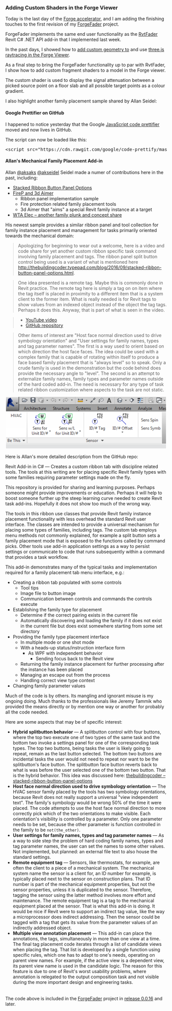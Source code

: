 <head>
<meta http-equiv="Content-Type" content="text/html; charset=utf-8">
<link rel="stylesheet" type="text/css" href="bc.css">
<!-- <script src="run_prettify.js" type="text/javascript"></script> --> 
<script src="https://cdn.rawgit.com/google/code-prettify/master/loader/run_prettify.js"></script>
</head>

<!---

Three.js Raytracing in the Forge Viewer http://bit.ly/forgeraytrace #RevitAPI @AutodeskRevit #bim #dynamobim @AutodeskForge #threejs #javascript

Yesterday, I showed how you can add custom geometry to the Forge viewer for debugging or other purposes and to control graphically what is going on.
Today, I address the ray tracing required to determine the number of walls between the user selected signal source point and the other target points spread out across the picked floor slab.
Please note the important information in the final section: the viewer implements built-in raycast functionality that obviates the need for this
&ndash; Connecting Visual Studio Code to the Chrome debugger
&ndash; Creating a three.js mesh from Forge viewer fragments
&ndash; Use built-in viewer raycast instead...

-->

### Adding Custom Shaders in the Forge Viewer

Today is the last day of 
the [Forge accelerator](http://thebuildingcoder.typepad.com/blog/2017/03/events-uv-coordinates-and-rooms-on-level.html#2),
and I am adding the finishing touches to the first revision of
my [ForgeFader](https://github.com/jeremytammik/forgefader) project.

ForgeFader implements the same end user functionality as
the [RvtFader](https://github.com/jeremytammik/RvtFader) Revit
C# .NET API add-in that I implemented last week.

In the past days, I showed how 
to [add custom geometry to](http://thebuildingcoder.typepad.com/blog/2017/03/adding-custom-geometry-to-the-forge-viewer.html) and
use [three.js raytracing in the Forge Viewer](http://thebuildingcoder.typepad.com/blog/2017/03/threejs-raytracing-in-the-forge-viewer.html).

As a final step to bring the ForgeFader functionality up to par with RvtFader, I show how to add custom fragment shaders to a model in the Forge viewer.

The custom shader is used to display the signal attenuation between a picked source point on a floor slab and all possible target points as a colour gradient.

I also highlight another family placement sample shared by Allan Seidel:



#### <a name="2"></a>Google Prettifier on GitHub

I happened to notice yesterday that the Google [JavaScript code prettifier](https://github.com/google/code-prettify) moved and now lives in GitHub.

The script can now be loaded like this:

<pre class="prettyprint">
&lt;script src="https://cdn.rawgit.com/google/code-prettify/master/loader/run_prettify.js"&gt;&lt;/script&gt;
</pre>


#### <a name="3"></a>Allan's Mechanical Family Placement Add-in

Allan
[@aksaks](https://forums.autodesk.com/t5/user/viewprofilepage/user-id/540057)
[@akseidel](https://github.com/akseidel)
Seidel made a numer of contributions here in the past, including:

- [Stacked Ribbon Button Panel Options](http://thebuildingcoder.typepad.com/blog/2016/09/stacked-ribbon-button-panel-options.html)
- [FireP and 3d Aimer](http://thebuildingcoder.typepad.com/blog/2017/03/wta-firep-and-3d-aimer-tools.html)
    - Ribbon panel implementation sample
    - Fire protection related family placement tools
    - 3d Aimer that "aims" a special Revit family instance at a target
- [WTA Elec &ndash; another family plunk and concept share](http://thebuildingcoder.typepad.com/blog/2017/03/wta-firep-and-3d-aimer-tools.html#5)

His newest sample provides a similar ribbon panel and tool collection for family instance placement and management for tasks primarily oriented towards the mechanical domain:

> Apologizing for beginning to wear out a welcome, here is a video and code share for yet another custom ribbon specific task command involving family placement and tags. The ribbon panel split button control being used is a variant of what is mentioned here http://thebuildingcoder.typepad.com/blog/2016/09/stacked-ribbon-button-panel-options.html.

> One idea presented is a remote tag. Maybe this is commonly done in Revit practice. The remote tag here is simply a tag on on item where the tag itself is placed in proximity to a different item that is a system client to the former item. What is really needed is for Revit tags to show values from an indexed object instead of the object the tag tags. Perhaps it does this. Anyway, that is part of what is seen in the video.

> - [YouTube video](https://www.youtube.com/watch?v=_x7yyx4Yk_I)
> - [GitHub repository](https://github.com/akseidel/WTA_MECH)
 
> Other items of interest are "Host face normal direction used to drive symbology orientation" and "User settings for family names, types and tag parameter names". The first is a way used to orient based on which direction the host face faces. The idea could be used with a complex family that is capable of rotating within itself to produce a face based family placement that is "always level" so to speak. Only a crude family is used in the demonstration but the code behind does provide the necessary angle to "level". The second is an attempt to externalize family names, family types and parameter names outside of the hard coded add-in. The need is necessary for any type of task related ribbon customization where aspects to the task are not static.   

<center>
<img src="img/akseidel_MechRibbonTab.png" alt="WTA_MECH mechanical ribbon tab" width="500"/>
</center>

Here is Allan's more detailed description from the GitHub repo:

Revit Add-in in C# &mdash; Creates a custom ribbon tab with discipline related tools. The tools at this writing are for placing specific Revit family types with some families requiring parameter settings made on the fly.

This repository is provided for sharing and learning purposes. Perhaps someone might provide improvements or education. Perhaps it will help to boost someone further up the steep learning curve needed to create Revit task add-ins. Hopefully it does not show too much of the wrong way.  

The tools in this ribbon use classes that provide Revit family instance placement functionality with less overhead the standard Revit user interface.
The classes are intended to provide a universal mechanism for placing some types of families, including tags.
The custom tab employs menu methods not commonly explained, for example a split button sets a family placement mode that is exposed to the functions called by command picks.
Other tools use add-in application settings as a way to persist settings or communicate to code that runs subsequently within a command that provides a task workflow.

This add-in demonstrates many of the typical tasks and implementation required for a family placement tab menu interface, e.g.:

* Creating a ribbon tab populated with some controls
  - Tool tips
  - Image file to button image
  - Communication between controls and commands the controls execute
* Establishing the family type for placement
  - Determine if the correct pairing exists in the current file
  - Automatically discovering and loading the family if it does not exist in the current file but does exist somewhere starting from some set directory
* Providing the family type placement interface
  - In multiple mode or one shot mode
  - With a heads-up status/instruction interface form
    - As WPF with independent behavior
      - Sending focus back to the Revit view
  - Returning the family instance placement for further processing after the instance has been placed
  - Managing an escape out from the process
  - Handling correct view type context
* Changing family parameter values

Much of the code is by others. Its mangling and ignorant misuse is my ongoing doing. Much thanks to the professionals like Jeremy Tammik who provided the means directly or by mention one way or another for probably all the code needed.

Here are some aspects that may be of specific interest:

- **Hybrid splitbutton behavior** &mdash; A splitbutton control with four buttons, where the top two execute one of two types of the same task and the bottom two invoke a settings panel for one of the corresponding task types. The top two buttons, being tasks the user is likely going to repeat, remain as the last button selected. The bottom two buttons are incidental tasks the user would not need to repeat nor want to be the splitbutton's face button. The splitbutton face button reverts back to what is was before the user selected one of the bottom two button. That is the hybrid behavior. This idea was discussed here: [thebuildingcoder &ndash; stacked-ribbon-button-panel-options](http://thebuildingcoder.typepad.com/blog/2016/09/stacked-ribbon-button-panel-options.html)
- **Host face normal direction used to drive symbology orientation** &mdash; The HVAC sensor family placed by the tools has two symbology orientations, because Revit does not really support a universal "view independent text". The family's symbology would be wrong 50% of the time it were placed. The code attempts to use the host face normal direction to more correctly pick which of the two orientations to make visible. Each orientation's visibility is controlled by a parameter. Only one parameter needs to be set, because the other parameter is function controlled in the family to be `not(the_other)`.
- **User settings for family names, types and tag parameter names** &mdash; As a way to side step the problem of hard coding family names, types and tag parameter names, the user can set the names to some other values. Not implemented, but planned: an external file text to also house the standard settings.
- **Remote equipment tag** &mdash; Sensors, like thermostats, for example, are often the client to a piece of a mechanical system. The mechanical system name the sensor is a client for, an ID number for example, is typically placed next to the sensor on construction plans. That ID number is part of the mechanical equipment properties, but not the sensor properties, unless it is duplicated to the sensor. Therefore, tagging the sensor using the latter method involves more effort and maintenance. The remote equipment tag is a tag to the mechanical equipment placed at the sensor. That is what this add-in is doing. It would be nice if Revit were to support an indirect tag value, like the way a microprocessor does indirect addressing. Then the sensor could be tagged with a tag that gets its value from the parameter values of an indirectly addressed object.
- **Multiple view annotation placement** &mdash; This add-in can place the annotations, the tags, simultaneously in more than one view at a time. The final tag placement code iterates through a list of candidate views when placing the tag. That list is developed by a single function using specific rules, which one has to adapt to one's needs, operating on parent view names. For example, if the active view is a dependent view, its parent view name is used in the candidate logic. The reason for this feature is due to one of Revit's worst usability problems, where annotation is relegated to the output composition task and not visible during the more important design and engineering tasks.         


#### <a name="3"></a>


<pre class="prettyprint">
</pre>



The code above is included in
the [ForgeFader](https://github.com/jeremytammik/forgefader) project
in [release 0.0.16](https://github.com/jeremytammik/forgefader/releases/tag/0.0.16) and later.



